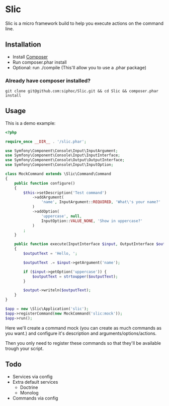 # Slic

Slic is a micro framework build to help you execute actions on the command line.

## Installation

* Install [Composer](http://getcomposer.org/)
* Run composer.phar install
* Optional: run ./compile (This'll allow you to use a .phar package)

### Already have composer installed?

    git clone git@github.com:siphoc/Slic.git && cd Slic && composer.phar install

## Usage

This is a demo example:

```php
<?php

require_once __DIR__ . '/slic.phar';

use Symfony\Component\Console\Input\InputArgument;
use Symfony\Component\Console\Input\InputInterface;
use Symfony\Component\Console\Output\OutputInterface;
use Symfony\Component\Console\Input\InputOption;

class MockCommand extends \Slic\Command\Command
{
    public function configure()
    {
        $this->setDescription('Test command')
            ->addArgument(
                'name', InputArgument::REQUIRED, 'What\'s your name?'
            )
            ->addOption(
                'uppercase', null,
                InputOption::VALUE_NONE, 'Show in uppercase?'
            )
        ;
    }

    public function execute(InputInterface $input, OutputInterface $output)
    {
        $outputText = 'Hello, ';

        $outputText .= $input->getArgument('name');

        if ($input->getOption('uppercase')) {
            $outputText = strtoupper($outputText);
        }

        $output->writeln($outputText);
    }
}

$app = new \Slic\Application('slic');
$app->registerCommand(new MockCommand('slic:mock'));
$app->run();
```

Here we'll create a command mock (you can create as much commands as you want.)
and configure it's description and arguments/options/actions.

Then you only need to register these commands so that they'll be available
trough your script.

## Todo

* Services via config
* Extra default services
    * Doctrine
    * Monolog
* Commands via config
